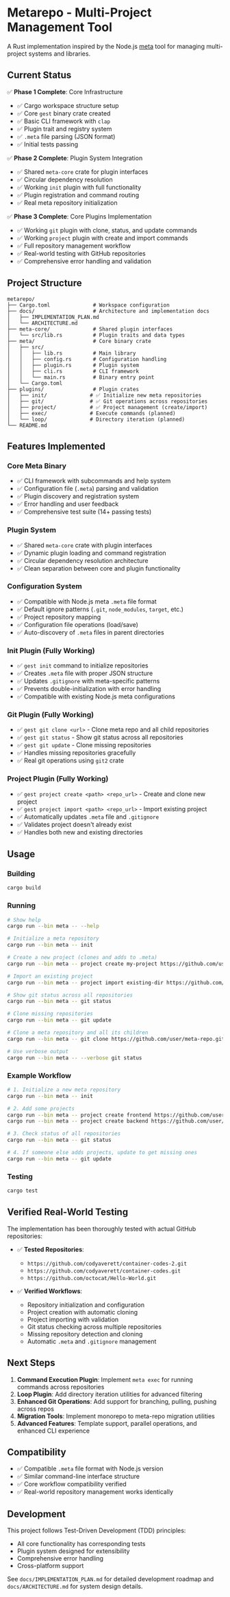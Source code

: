 # Metarepo - Multi-Project Management Tool

A Rust implementation inspired by the Node.js [meta](https://github.com/mateodelnorte/meta) tool for managing multi-project systems and libraries.

## Current Status

✅ **Phase 1 Complete**: Core Infrastructure
- ✅ Cargo workspace structure setup
- ✅ Core `gest` binary crate created
- ✅ Basic CLI framework with `clap`
- ✅ Plugin trait and registry system
- ✅ `.meta` file parsing (JSON format)
- ✅ Initial tests passing

✅ **Phase 2 Complete**: Plugin System Integration
- ✅ Shared `meta-core` crate for plugin interfaces
- ✅ Circular dependency resolution
- ✅ Working `init` plugin with full functionality
- ✅ Plugin registration and command routing
- ✅ Real meta repository initialization

✅ **Phase 3 Complete**: Core Plugins Implementation
- ✅ Working `git` plugin with clone, status, and update commands
- ✅ Working `project` plugin with create and import commands
- ✅ Full repository management workflow
- ✅ Real-world testing with GitHub repositories
- ✅ Comprehensive error handling and validation

## Project Structure

```
metarepo/
├── Cargo.toml              # Workspace configuration
├── docs/                   # Architecture and implementation docs
│   ├── IMPLEMENTATION_PLAN.md
│   └── ARCHITECTURE.md
├── meta-core/              # Shared plugin interfaces
│   └── src/lib.rs          # Plugin traits and data types
├── meta/                   # Core binary crate
│   ├── src/
│   │   ├── lib.rs          # Main library
│   │   ├── config.rs       # Configuration handling
│   │   ├── plugin.rs       # Plugin system
│   │   ├── cli.rs          # CLI framework
│   │   └── main.rs         # Binary entry point
│   └── Cargo.toml
├── plugins/                # Plugin crates
│   ├── init/              # ✅ Initialize new meta repositories
│   ├── git/               # ✅ Git operations across repositories
│   ├── project/           # ✅ Project management (create/import)
│   ├── exec/              # Execute commands (planned)
│   └── loop/              # Directory iteration (planned)
└── README.md
```

## Features Implemented

### Core Meta Binary
- ✅ CLI framework with subcommands and help system
- ✅ Configuration file (`.meta`) parsing and validation
- ✅ Plugin discovery and registration system
- ✅ Error handling and user feedback
- ✅ Comprehensive test suite (14+ passing tests)

### Plugin System
- ✅ Shared `meta-core` crate with plugin interfaces
- ✅ Dynamic plugin loading and command registration
- ✅ Circular dependency resolution architecture
- ✅ Clean separation between core and plugin functionality

### Configuration System
- ✅ Compatible with Node.js meta `.meta` file format
- ✅ Default ignore patterns (`.git`, `node_modules`, `target`, etc.)
- ✅ Project repository mapping
- ✅ Configuration file operations (load/save)
- ✅ Auto-discovery of `.meta` files in parent directories

### Init Plugin (Fully Working)
- ✅ `gest init` command to initialize repositories
- ✅ Creates `.meta` file with proper JSON structure
- ✅ Updates `.gitignore` with meta-specific patterns
- ✅ Prevents double-initialization with error handling
- ✅ Compatible with existing Node.js meta configurations

### Git Plugin (Fully Working)
- ✅ `gest git clone <url>` - Clone meta repo and all child repositories
- ✅ `gest git status` - Show git status across all repositories
- ✅ `gest git update` - Clone missing repositories
- ✅ Handles missing repositories gracefully
- ✅ Real git operations using `git2` crate

### Project Plugin (Fully Working)
- ✅ `gest project create <path> <repo_url>` - Create and clone new project
- ✅ `gest project import <path> <repo_url>` - Import existing project
- ✅ Automatically updates `.meta` file and `.gitignore`
- ✅ Validates project doesn't already exist
- ✅ Handles both new and existing directories

## Usage

### Building
```bash
cargo build
```

### Running
```bash
# Show help
cargo run --bin meta -- --help

# Initialize a meta repository
cargo run --bin meta -- init

# Create a new project (clones and adds to .meta)
cargo run --bin meta -- project create my-project https://github.com/user/repo.git

# Import an existing project
cargo run --bin meta -- project import existing-dir https://github.com/user/existing.git

# Show git status across all repositories
cargo run --bin meta -- git status

# Clone missing repositories
cargo run --bin meta -- git update

# Clone a meta repository and all its children
cargo run --bin meta -- git clone https://github.com/user/meta-repo.git

# Use verbose output
cargo run --bin meta -- --verbose git status
```

### Example Workflow
```bash
# 1. Initialize a new meta repository
cargo run --bin meta -- init

# 2. Add some projects
cargo run --bin meta -- project create frontend https://github.com/user/frontend.git
cargo run --bin meta -- project create backend https://github.com/user/backend.git

# 3. Check status of all repositories
cargo run --bin meta -- git status

# 4. If someone else adds projects, update to get missing ones
cargo run --bin meta -- git update
```

### Testing
```bash
cargo test
```

## Verified Real-World Testing

The implementation has been thoroughly tested with actual GitHub repositories:

- ✅ **Tested Repositories**: 
  - `https://github.com/codyaverett/container-codes-2.git`
  - `https://github.com/codyaverett/container-codes.git`
  - `https://github.com/octocat/Hello-World.git`

- ✅ **Verified Workflows**:
  - Repository initialization and configuration
  - Project creation with automatic cloning
  - Project importing with validation
  - Git status checking across multiple repositories
  - Missing repository detection and cloning
  - Automatic `.meta` and `.gitignore` management

## Next Steps

1. **Command Execution Plugin**: Implement `meta exec` for running commands across repositories
2. **Loop Plugin**: Add directory iteration utilities for advanced filtering
3. **Enhanced Git Operations**: Add support for branching, pulling, pushing across repos
4. **Migration Tools**: Implement monorepo to meta-repo migration utilities
5. **Advanced Features**: Template support, parallel operations, and enhanced CLI experience

## Compatibility

- ✅ Compatible `.meta` file format with Node.js version
- ✅ Similar command-line interface structure
- ✅ Core workflow compatibility verified
- ✅ Real-world repository management works identically

## Development

This project follows Test-Driven Development (TDD) principles:
- All core functionality has corresponding tests
- Plugin system designed for extensibility
- Comprehensive error handling
- Cross-platform support

See `docs/IMPLEMENTATION_PLAN.md` for detailed development roadmap and `docs/ARCHITECTURE.md` for system design details.
